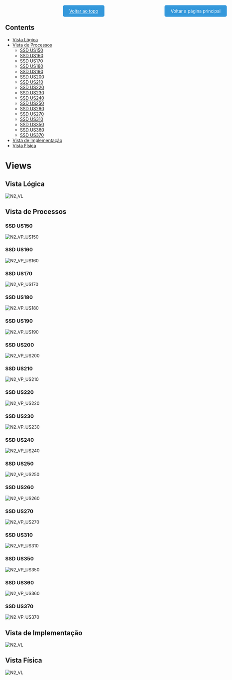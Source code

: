 <!DOCTYPE html>
<html>
<head>
  <style>
    /* Style for the floating button (top right) */
    .floating-button {
      position: fixed;
      top: 20px;
      right: 20px;
      background-color: #3498db;
      color: #fff; /* Text color */
      padding: 10px 20px;
      border-radius: 5px;
      cursor: pointer;
      transition: background-color 0.3s ease;
      z-index: 9999; /* Set a high z-index value */
      text-decoration: none; /* Remove default underline */
    }
    /* Style for the button at the top of the page */
    .top-button {
      position: fixed;
      top: 20px;
      left: 50%;
      transform: translateX(-50%);
      background-color: #3498db;
      color: #fff; /* Text color */
      padding: 10px 20px;
      border-radius: 5px;
      cursor: pointer;
      transition: background-color 0.3s ease;
      z-index: 9999; /* Set a high z-index value */
    }
    /* Style change on hover for both buttons */
    .floating-button:hover, .top-button:hover {
      opacity: 0.8; /* Reduce opacity on hover */
    }
  </style>
</head>
<body>
    <div id="content">
        <a href="README.md" class="floating-button">
        Voltar a página principal
        </a>
    </div>
    <!-- Button -->
    <a href="#" class="top-button" onclick="scrollToTop()">
        Voltar ao topo
    </a>
  <div style="height: 2000px;">


## Contents
- [Vista Lógica](#vista_lógica_1)
- [Vista de Processos](#vista_de_processos_1)
	- [SSD US150](#ssd_us150)
	- [SSD US160](#ssd_us160)
	- [SSD US170](#ssd_us170)
	- [SSD US180](#ssd_us180)
	- [SSD US190](#ssd_us190)
 	- [SSD US200](#ssd_us200)
	- [SSD US210](#ssd_us210)
	- [SSD US220](#ssd_us220)
	- [SSD US230](#ssd_us230)   
	- [SSD US240](#ssd_us240)
	- [SSD US250](#ssd_us250)
	- [SSD US260](#ssd_us260)
	- [SSD US270](#ssd_us270)
 	- [SSD US310](#ssd_us310)
	- [SSD US350](#ssd_us350)
	- [SSD US360](#ssd_us360)
	- [SSD US370](#ssd_us370) 
- [Vista de Implementação](#vista_de_implementação)
- [Vista Física](#vista_física)

# Views

## Vista Lógica

![N2_VL](./docs/nivel2/N2_VL.svg)

## Vista de Processos

### SSD US150
![N2_VP_US150](./docs/nivel2/N2_US150.svg)

### SSD US160
![N2_VP_US160](./docs/nivel2/N2_US160.svg)

### SSD US170
![N2_VP_US170](./docs/nivel2/N2_US170.svg)

### SSD US180
![N2_VP_US180](./docs/nivel2/N2_US180.svg)

### SSD US190
![N2_VP_US190](./docs/nivel2/N2_US190.svg)

### SSD US200
![N2_VP_US200](./docs/nivel2/N2_US200.svg)

### SSD US210
![N2_VP_US210](./docs/nivel2/N2_US210.svg)

### SSD US220
![N2_VP_US220](./docs/nivel2/N2_US220.svg)

### SSD US230
![N2_VP_US230](./docs/nivel2/N2_US230.svg)

### SSD US240
![N2_VP_US240](./docs/nivel2/N2_US240.svg)

### SSD US250
![N2_VP_US250](./docs/nivel2/N2_US250.svg)

### SSD US260
![N2_VP_US260](./docs/nivel2/N2_US260.svg)

### SSD US270
![N2_VP_US270](./docs/nivel2/N2_US270.svg)

### SSD US310
![N2_VP_US310](./docs/nivel2/N2_US310.svg)

### SSD US350
![N2_VP_US350](./docs/nivel2/N2_US350.svg)

### SSD US360
![N2_VP_US360](./docs/nivel2/N2_US360.svg)

### SSD US370
![N2_VP_US370](./docs/nivel2/N2_US370.svg)


## Vista de Implementação
![N2_VL](./docs/nivel2/N2_VI.svg)

## Vista Física

![N2_VL](./docs/nivel2/N2_VF.svg)


<script>
fetch('README.md')
  .then(response => response.text())
  .then(text => {
    document.getElementById('content').innerHTML = text;
  });

      function scrollToTop() {
      window.scrollTo({
        top: 0,
        behavior: 'smooth'
      });
    }
</script>

</body>
</html>